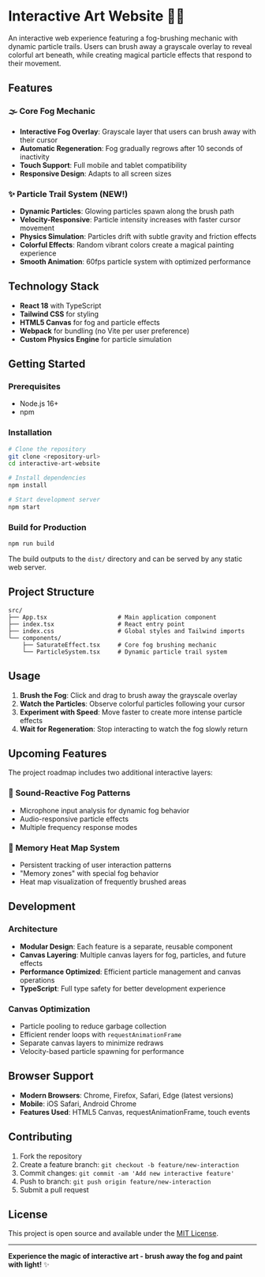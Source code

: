 # Interactive Art Website 🎨✨

An interactive web experience featuring a fog-brushing mechanic with dynamic particle trails. Users can brush away a grayscale overlay to reveal colorful art beneath, while creating magical particle effects that respond to their movement.

## Features

### 🌫️ Core Fog Mechanic
- **Interactive Fog Overlay**: Grayscale layer that users can brush away with their cursor
- **Automatic Regeneration**: Fog gradually regrows after 10 seconds of inactivity
- **Touch Support**: Full mobile and tablet compatibility
- **Responsive Design**: Adapts to all screen sizes

### ✨ Particle Trail System (NEW!)
- **Dynamic Particles**: Glowing particles spawn along the brush path
- **Velocity-Responsive**: Particle intensity increases with faster cursor movement
- **Physics Simulation**: Particles drift with subtle gravity and friction effects
- **Colorful Effects**: Random vibrant colors create a magical painting experience
- **Smooth Animation**: 60fps particle system with optimized performance

## Technology Stack

- **React 18** with TypeScript
- **Tailwind CSS** for styling
- **HTML5 Canvas** for fog and particle effects
- **Webpack** for bundling (no Vite per user preference)
- **Custom Physics Engine** for particle simulation

## Getting Started

### Prerequisites
- Node.js 16+ 
- npm

### Installation
```bash
# Clone the repository
git clone <repository-url>
cd interactive-art-website

# Install dependencies
npm install

# Start development server
npm start
```

### Build for Production
```bash
npm run build
```

The build outputs to the `dist/` directory and can be served by any static web server.

## Project Structure

```
src/
├── App.tsx                    # Main application component
├── index.tsx                  # React entry point
├── index.css                  # Global styles and Tailwind imports
└── components/
    ├── SaturateEffect.tsx     # Core fog brushing mechanic
    └── ParticleSystem.tsx     # Dynamic particle trail system
```

## Usage

1. **Brush the Fog**: Click and drag to brush away the grayscale overlay
2. **Watch the Particles**: Observe colorful particles following your cursor
3. **Experiment with Speed**: Move faster to create more intense particle effects
4. **Wait for Regeneration**: Stop interacting to watch the fog slowly return

## Upcoming Features

The project roadmap includes two additional interactive layers:

### 🎵 Sound-Reactive Fog Patterns
- Microphone input analysis for dynamic fog behavior
- Audio-responsive particle effects
- Multiple frequency response modes

### 🧠 Memory Heat Map System  
- Persistent tracking of user interaction patterns
- "Memory zones" with special fog behavior
- Heat map visualization of frequently brushed areas

## Development

### Architecture
- **Modular Design**: Each feature is a separate, reusable component
- **Canvas Layering**: Multiple canvas layers for fog, particles, and future effects
- **Performance Optimized**: Efficient particle management and canvas operations
- **TypeScript**: Full type safety for better development experience

### Canvas Optimization
- Particle pooling to reduce garbage collection
- Efficient render loops with `requestAnimationFrame`
- Separate canvas layers to minimize redraws
- Velocity-based particle spawning for performance

## Browser Support

- **Modern Browsers**: Chrome, Firefox, Safari, Edge (latest versions)
- **Mobile**: iOS Safari, Android Chrome
- **Features Used**: HTML5 Canvas, requestAnimationFrame, touch events

## Contributing

1. Fork the repository
2. Create a feature branch: `git checkout -b feature/new-interaction`
3. Commit changes: `git commit -am 'Add new interactive feature'`
4. Push to branch: `git push origin feature/new-interaction`
5. Submit a pull request

## License

This project is open source and available under the [MIT License](LICENSE).

---

**Experience the magic of interactive art - brush away the fog and paint with light!** ✨